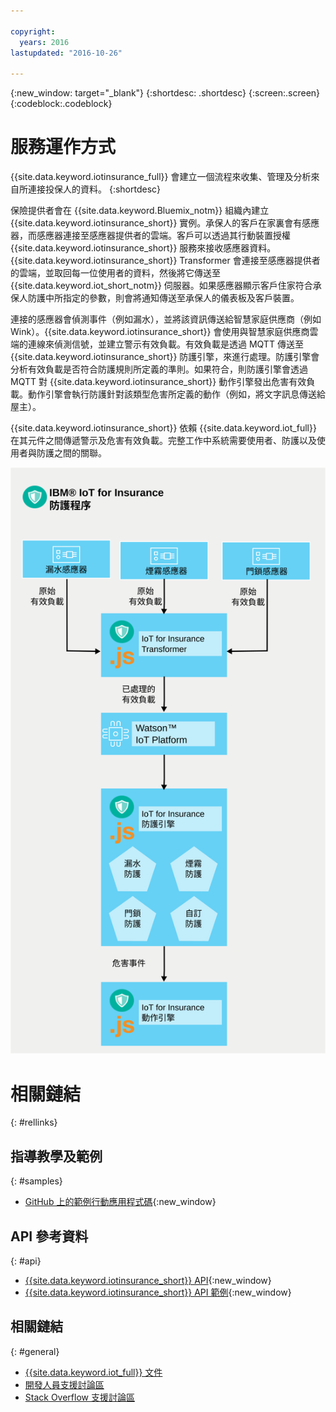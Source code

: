 ```yaml
---

copyright:
  years: 2016
lastupdated: "2016-10-26"

---
```



{:new_window: target="\_blank"}
{:shortdesc: .shortdesc}
{:screen:.screen}
{:codeblock:.codeblock}


# 服務運作方式
{{site.data.keyword.iotinsurance_full}} 會建立一個流程來收集、管理及分析來自所連接投保人的資料。
{:shortdesc}

保險提供者會在 {{site.data.keyword.Bluemix_notm}} 組織內建立 {{site.data.keyword.iotinsurance_short}} 實例。承保人的客戶在家裏會有感應器，而感應器連接至感應器提供者的雲端。客戶可以透過其行動裝置授權 {{site.data.keyword.iotinsurance_short}} 服務來接收感應器資料。{{site.data.keyword.iotinsurance_short}} Transformer 會連接至感應器提供者的雲端，並取回每一位使用者的資料，然後將它傳送至 {{site.data.keyword.iot_short_notm}} 伺服器。如果感應器顯示客戶住家符合承保人防護中所指定的參數，則會將通知傳送至承保人的儀表板及客戶裝置。

連接的感應器會偵測事件（例如漏水），並將該資訊傳送給智慧家庭供應商（例如 Wink）。{{site.data.keyword.iotinsurance_short}} 會使用與智慧家庭供應商雲端的連線來偵測信號，並建立警示有效負載。有效負載是透過 MQTT 傳送至 {{site.data.keyword.iotinsurance_short}} 防護引擎，來進行處理。防護引擎會分析有效負載是否符合防護規則所定義的準則。如果符合，則防護引擎會透過 MQTT 對 {{site.data.keyword.iotinsurance_short}} 動作引擎發出危害有效負載。動作引擎會執行防護針對該類型危害所定義的動作（例如，將文字訊息傳送給屋主）。

{{site.data.keyword.iotinsurance_short}} 依賴 {{site.data.keyword.iot_full}} 在其元件之間傳遞警示及危害有效負載。完整工作中系統需要使用者、防護以及使用者與防護之間的關聯。

![{{site.data.keyword.iotinsurance_short}} 處理程序。主題本文會說明本圖。](images/IoT4I_process.svg "{{site.data.keyword.iotinsurance_short}} 處理程序")

# 相關鏈結
{: #rellinks}

## 指導教學及範例
{: #samples}
* [GitHub 上的範例行動應用程式碼](https://github.com/ibm-watson-iot/ioti-mobile){:new_window}

## API 參考資料
{: #api}
* [{{site.data.keyword.iotinsurance_short}} API](https://iot4i-api-docs.mybluemix.net/){:new_window}
* [{{site.data.keyword.iotinsurance_short}} API 範例](https://github.com/IBM-Bluemix/iot4i-api-examples-nodejs/#iot-for-insurance-api-examples){:new_window}

## 相關鏈結
{: #general}
* [{{site.data.keyword.iot_full}} 文件](https://console.ng.bluemix.net/docs/services/IoT/index.html)
* [開發人員支援討論區](https://developer.ibm.com/answers/search.html?f=&type=question&redirect=search%2Fsearch&sort=relevance&q=%2B[iot]%20%2B[bluemix])
* [Stack Overflow 支援討論區](http://stackoverflow.com/questions/tagged/ibm-bluemix)
